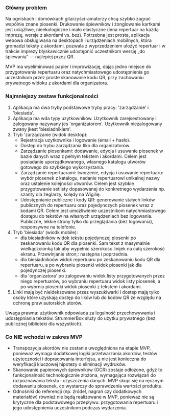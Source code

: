### Główny problem

Na ogniskach i domówkach gitarzyści-amatorzy chcą szybko zagrać wspólnie znane piosenki. Drukowanie śpiewników i żonglowanie kartkami jest uciążliwe, nieekologiczne i mało elastyczne (inna repertuar na każdą imprezę, wersje z akordami vs. bez). Potrzebna jest prosta, aplikacja webowa obsługiwana na desktopach i urządzeniach mobilnych, która gromadzi teksty z akordami, pozwala z wyprzedzeniem ułożyć repertuar i w trakcie imprezy błyskawicznie udostępnić uczestnikom wersję „do śpiewania” — najlepiej przez QR.

MVP ma wyeliminować papier i improwizację, dając jedno miejsce do przygotowania repertuaru oraz natychmiastowego udostępnienia go uczestnikom przez proste skanowanie kodu QR, przy zachowaniu prywatnego widoku z akordami dla organizatora.

### Najmniejszy zestaw funkcjonalności


1. Aplikacja ma dwa tryby podstawowe tryby pracy: 'zarządzanie' i 'biesiada'.
2. Aplikacja ma wda typy uzytkowników. Uzytkownik zarejsestrowany i zalogowany nazywany jes 'organizatorem'. Uzytkownik niezalogowany zwany jkest 'biesiadnikiem'.
2. Tryb 'zarządzanie (widok desktop):
    - Rejestracja uzytkownika i logowanie (email + hasło).
    - Dostęp do trybu zarządzania tlko dla organizatorów.
    - Zarządzanie piosenkami: dodawanie, edycja i usuwanie piosenek w bazie danych wraz z pełnym tekstem i akordami. Celem jest posiadanie uporządkowanego, własnego katalogu utworów gotowego do szybkiego wykorzystania.
    - Zarządzanie repertuarami: tworzenie, edycja i usuwanie repertuaru: wybór piosenek z katalogu, nadanie repertuarowi unikalnej nazwy oraz ustalenie kolejności utworów. Celem jest szybkie przygotowanie setlisty dopasowanej do konkretnego wydarzenia np. szanty dla żeglarzy, kolędy na Wigilię.
    - Udostępnianie publiczne i kody QR: generowanie stałych linków publicznych do repertuaru oraz pojedynczych piosenek wraz z kodami QR. Celem jest umożliwienie uczestnikom natychmiastowego dostępu do tekstów na własnych urządzeniach bez logowania. Publiczne, lekkie strony tylko do przeglądania (bez logowania), responsywne na telefonie.
3. Tryb 'biesiada' (wiodk mobile):
    - dla biesiadników widok tekstu pojedynczej piosenki po zeskanowaniu kodu QR dla piosenki. Sam tekst z masymalnie wielkączcionką tak aby wypełnic szerokosc linijek na całą szerokość ekranu. Przewinjanie stron;: następna i poprzednia.
    - dla biesiadnikoów widok repertuaru po zeskanowaniu kodu QR dla repertuaru, a po wybraniu piosenki widok piosenki jak dla pojedynczej piosenki.
    - dla 'organizatora' po zalogowaniu widok listy przygotowanych przez niego repertuarów, po wybraniu repertuaru widok listy piosenek, a po wybrniu piosenki widok piosenki z tekstem i akordami.
4. Linki mają być nieideksowane przez wyszukiwarki i dostep mają tylko osoby które uzyskają dostęp do lików lub do kodów QR ze względu na ochronę praw autorskich utorów.

Uwaga prawna: użytkownik odpowiada za legalność przechowywania i udostępniania tekstów. StrummerBox służy do użytku prywatnego (bez publicznej biblioteki dla wszystkich).

### Co NIE wchodzi w zakres MVP

 - Transpozycja akordów nie zostanie uwzględniona na etapie MVP, ponieważ wymaga dodatkowej logiki przetwarzania akordów, testów użyteczności i dopracowania interfejsu, a nie jest konieczna do weryfikacji kluczowej hipotezy o eliminacji wydruków.
 - Skanowanie papierowych śpiewników (OCR) zostaje odłożone, gdyż to funkcjonalność technologicznie złożona, wymagająca rozwiązań do rozpoznawania tekstu i czyszczenia danych. MVP skupi się na ręcznym dodawaniu piosenek, co wystarczy do sprawdzenia wartości produktu.
 - Odnośniki do referencji (np. źródeł, nagrań czy dodatkowych materiałów) również nie będą realizowane w MVP, ponieważ nie są krytyczne dla podstawowego przepływu: przygotowania repertuaru i jego udostępnienia uczestnikom podczas wydarzenia.
